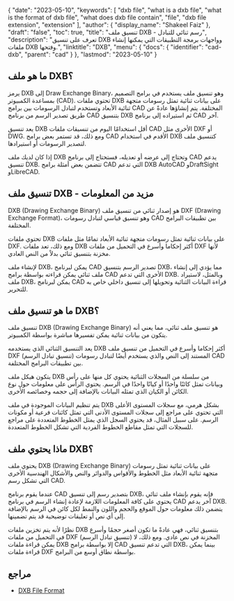 {
  "date": "2023-05-10",
  "keywords": [
    "dxb file",
    "what is a dxb file",
    "what is the format of dxb file",
    "what does dxb file contain",
    "file",
    "dxb file extension",
    "extension"
  ],
  "author": {
    "display_name": "Shakeel Faiz"
  },
  "draft": "false",
  "toc": true,
  "title": "تنسيق ملف DXB - رسم ثنائي للتبادل",
  "description": "تعرف على تنسيق DXB وواجهات برمجة التطبيقات التي يمكنها إنشاء ملفات DXB وفتحها.",
  "linktitle": "DXB",
  "menu": {
    "docs": {
      "identifier": "cad-dxb",
      "parent": "cad"
    }
  },
  "lastmod": "2023-05-10"
}

## ما هو ملف DXB؟

يرمز DXB إلى Draw Exchange Binary، وهو تنسيق ملف يستخدم في برامج التصميم بمساعدة الكمبيوتر (CAD). تحتوي ملفات DXB على بيانات ثنائية تمثل رسومات متجهة ثنائية الأبعاد وتستخدم لتبادل الرسومات بين برامج CAD المختلفة. يتم إنشاؤها عادةً عن طريق تصدير الرسم من برنامج CAD بتنسيق DXB ثم استيراده إلى برنامج CAD آخر.

يعد تنسيق DXB أقل استخدامًا اليوم من تنسيقات ملفات CAD الأخرى مثل DXF أو DWG. ومع ذلك، قد تستمر بعض برامج CAD الأقدم في استخدام DXB كتنسيق ملف لتصدير الرسومات أو استيرادها.

إذا كان لديك ملف DXB وتحتاج إلى عرضه أو تعديله، فستحتاج إلى برنامج CAD يدعم تنسيق DXB. تتضمن بعض أمثلة برامج CAD التي تدعم DXB AutoCAD وDraftSight وLibreCAD.

## تنسيق ملف DXB - مزيد من المعلومات

DXB (Drawing Exchange Binary) هو إصدار ثنائي من تنسيق ملف DXF (Drawing Exchange Format)، وهو تنسيق قياسي لتبادل رسومات CAD بين تطبيقات البرامج المختلفة.

تحتوي ملفات DXB على بيانات ثنائية تمثل رسومات متجهة ثنائية الأبعاد تمامًا مثل ملفات DXF. ومع ذلك، تعد ملفات DXB أكثر إحكاما وأسرع في التحميل من ملفات DXF لأنها مخزنة بتنسيق ثنائي بدلاً من النص العادي.

لإنشاء ملف DXB، يمكن لبرنامج CAD تصدير الرسم بتنسيق DXB، مما يؤدي إلى إنشاء ملف ثنائي يمكن قراءته بواسطة برامج CAD الأخرى التي تدعم DXB. وبالمثل، لاستيراد ملف DXB، يمكن لبرنامج CAD قراءة البيانات الثنائية وتحويلها إلى تنسيق داخلي خاص به للتحرير.

## ما هو تنسيق ملف DXB؟

تنسيق ملف DXB (Drawing Exchange Binary) هو تنسيق ملف ثنائي، مما يعني أنه يتكون من بيانات ثنائية يمكن تفسيرها مباشرة بواسطة الكمبيوتر.

يعد التنسيق الثنائي الذي يستخدمه DXB أكثر إحكاما وأسرع في التحميل من تنسيق ملف DXF (تنسيق تبادل الرسم) المستند إلى النص والذي يستخدم أيضًا لتبادل رسومات CAD بين تطبيقات البرامج المختلفة.

يتكون هيكل ملف DXB من سلسلة من السجلات الثنائية يحتوي كل منها على رأس وبيانات تمثل كائنًا واحدًا أو كيانًا واحدًا في الرسم. يحتوي الرأس على معلومات حول نوع الكائن أو الكيان الذي تمثله البيانات بالإضافة إلى حجمه وخصائصه الأخرى.

يتم تنظيم البيانات الموجودة في ملف DXB بشكل هرمي، مع سجلات المستوى الأعلى التي تحتوي على مراجع إلى سجلات المستوى الأدنى التي تمثل كائنات فرعية أو مكونات الرسم. على سبيل المثال، قد يحتوي السجل الذي يمثل الخطوط المتعددة على مراجع للسجلات التي تمثل مقاطع الخطوط الفردية التي تشكل الخطوط المتعددة.

## ماذا يحتوي ملف DXB؟

يحتوي ملف DXB (Drawing Exchange Binary) على بيانات ثنائية تمثل رسومات متجهة ثنائية الأبعاد مثل الخطوط والأقواس والدوائر والنص والأشكال الهندسية الأخرى التي تشكل رسم CAD.

عندما يقوم برنامج CAD بتصدير رسم إلى تنسيق DXB، فإنه يقوم بإنشاء ملف ثنائي يحتوي على كافة المعلومات اللازمة لإعادة إنشاء الرسم في برنامج CAD آخر يدعم DXB. يتضمن ذلك معلومات حول الموقع والحجم واللون والنمط لكل كائن في الرسم بالإضافة إلى أي نص أو تعليقات توضيحية قد يتم تضمينها.

نظرًا لأنه يتم تخزين ملفات DXB بتنسيق ثنائي، فهي عادةً ما تكون أصغر حجمًا وأسرع في التحميل من ملفات DXF (تنسيق تبادل الرسم) المخزنة في نص عادي. ومع ذلك، لا يمكن قراءة ملفات DXB إلا بواسطة برامج CAD التي تدعم تنسيق DXB، بينما يمكن قراءة ملفات DXF بواسطة نطاق أوسع من البرامج.

## مراجع
* [DXB File Format](http://web.archive.org/web/20060824054154/https://www.autodesk.com/techpubs/autocad/acadr14/dxf/the_dxb_file_format_al_u05_b.htm)

